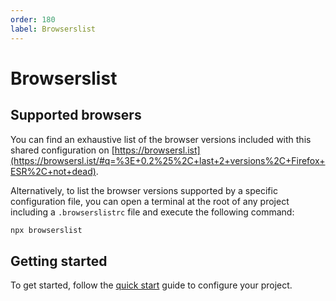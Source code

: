 ```yaml
---
order: 180
label: Browserslist
---
```


# Browserslist

## Supported browsers

You can find an exhaustive list of the browser versions included with this shared configuration on [https://browsersl.ist](https://browsersl.ist/#q=%3E+0.2%25%2C+last+2+versions%2C+Firefox+ESR%2C+not+dead). 

Alternatively, to list the browser versions supported by a specific configuration file, you can open a terminal at the root of any project including a `.browserslistrc` file and execute the following command:

```bash
npx browserslist
```

## Getting started

To get started, follow the [quick start](configure-project.md) guide to configure your project.
